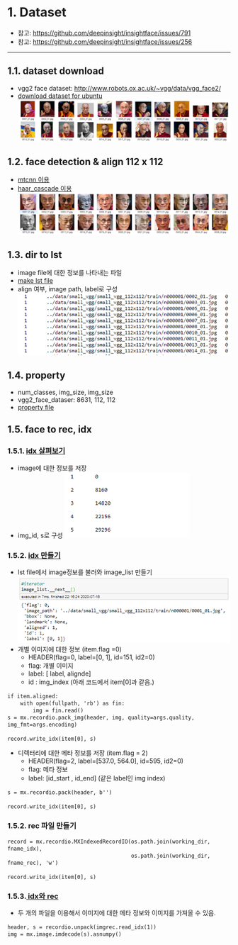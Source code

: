 # 1. Dataset 

- 참고: https://github.com/deepinsight/insightface/issues/791
- 참고: https://github.com/deepinsight/insightface/issues/256
___

## 1.1. dataset download
- vgg2 face dataset: http://www.robots.ox.ac.uk/~vgg/data/vgg_face2/
- [download dataset for ubuntu](https://github.com/shiney5213/Project-Face_Recognition/blob/master/data_src/1.1.get_dataset_on_ubuntu.py)
 ![1.1.data_download](../images/1.1.data_download.png)

## 1.2. face detection & align 112 x 112
- [mtcnn 이용](https://github.com/shiney5213/Project-Face_Recognition/blob/master/data_src/1.2.face_crop_112x112(MTCNN).ipynb)
- [haar_cascade 이용](https://github.com/shiney5213/Project-Face_Recognition/blob/master/data_src/1.2.face_crop_112x112(haar_cascade).ipynb)
 ![1.2.align_112](../images/1.2.align_112.png)

## 1.3. dir to lst 
- image file에 대한 정보를 나타내는 파일
- [make lst file](https://github.com/shiney5213/Project-Face_Recognition/blob/master/data_src/1.3.dir2lst.ipynb)
- align 여부, image path, label로 구성
 ![1.3.dir2lst](../images/1.3.dir2lst.png)

## 1.4. property
- num_classes, img_size, img_size
- vgg2_face_dataser:   8631, 112, 112
- [property file](https://github.com/shiney5213/Project-Face_Recognition/blob/master/data_src/1.4.property.ipynb)

## 1.5. face to rec, idx
### 1.5.1. [idx 살펴보기](https://github.com/shiney5213/Project-Face_Recognition/blob/master/data_src/1.5.view_idx_file.ipynb)
- image에 대한 정보를 저장
- img_id, s로 구성
![1.4.idx_file](../images/1.4.idx_file.png)

### 1.5.2. [idx 만들기](https://github.com/shiney5213/Project-Face_Recognition/blob/master/data_src/1.5.face2rec2(mxnet).ipynb)
- lst file에서 image정보를 불러와 image_list 만들기
 ![1.4.image_list](../images/1.4.image_list.png)
- 개별 이미지에 대한 정보 (item.flag =0)
    - HEADER(flag=0, label=[0, 1], id=151, id2=0)
    - flag: 개별 이미지
    - label: [ label, alignde]
    - id : img_index (아래 코드에서 item[0]과 같음.)

```
if item.aligned:
	with open(fullpath, 'rb') as fin:
		img = fin.read()
s = mx.recordio.pack_img(header, img, quality=args.quality, img_fmt=args.encoding)
	       
record.write_idx(item[0], s)
```

- 디렉터리에 대한 메타 정보를 저장 (item.flag = 2)
    -  HEADER(flag=2, label=[537.0, 564.0], id=595, id2=0)
    -  flag: 메타 정보
    -  label: [id_start , id_end] (같은 label인 img index)

```
s = mx.recordio.pack(header, b'')

record.write_idx(item[0], s)
```
### 1.5.2. rec 파일 만들기
```
record = mx.recordio.MXIndexedRecordIO(os.path.join(working_dir, fname_idx),
                                       os.path.join(working_dir, fname_rec), 'w')
                                       
record.write_idx(item[0], s)
```
### 1.5.3.[ idx와 rec](https://github.com/shiney5213/Project-Face_Recognition/blob/master/data_src/1.5.view_rec%2Cidx_file(vgg2dataset).ipynb)
- 두 개의 파일을 이용해서 이미지에 대한 메타 정보와 이미지를 가져올 수 있음.

```
header, s = recordio.unpack(imgrec.read_idx(1))
img = mx.image.imdecode(s).asnumpy() 
```
